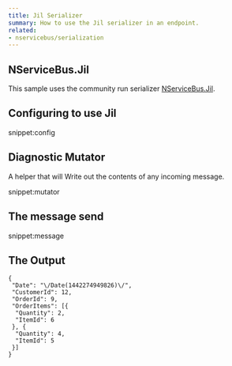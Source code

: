 ```yaml
---
title: Jil Serializer
summary: How to use the Jil serializer in an endpoint.
related:
- nservicebus/serialization
---
```


## NServiceBus.Jil

This sample uses the community run serializer [NServiceBus.Jil](https://github.com/SimonCropp/NServiceBus.Jil).


## Configuring to use Jil

snippet:config


## Diagnostic Mutator

A helper that will Write out the contents of any incoming message.

snippet:mutator


## The message send

snippet:message
  

## The Output

```
{
 "Date": "\/Date(1442274949826)\/",
 "CustomerId": 12,
 "OrderId": 9,
 "OrderItems": [{
  "Quantity": 2,
  "ItemId": 6
 }, {
  "Quantity": 4,
  "ItemId": 5
 }]
}
```
